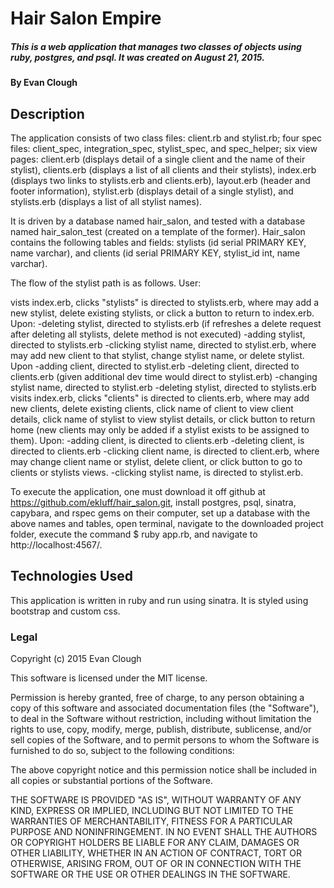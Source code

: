 # Hair Salon Empire

##### This is a web application that manages two classes of objects using ruby, postgres, and psql. It was created on August 21, 2015.

#### By Evan Clough

## Description

The application consists of two class files: client.rb and stylist.rb; four spec files: client_spec, integration_spec, stylist_spec, and spec_helper; six view pages: client.erb (displays detail of a single client and the name of their stylist), clients.erb (displays a list of all clients and their stylists), index.erb (displays two links to stylists.erb and clients.erb), layout.erb (header and footer information), stylist.erb (displays detail of a single stylist), and stylists.erb (displays a list of all stylist names).

It is driven by a database named hair_salon, and tested with a database named hair_salon_test (created on a template of the former). Hair_salon contains the following tables and fields: stylists (id serial PRIMARY KEY, name varchar), and clients (id serial PRIMARY KEY, stylist_id int, name varchar).

The flow of the stylist path is as follows. User:

vists index.erb, clicks "stylists"
is directed to stylists.erb, where may add a new stylist, delete existing stylists, or click a button to return to index.erb. Upon:
  -deleting stylist, directed to stylists.erb (if refreshes a delete request after deleting all stylists, delete method is not executed)
  -adding stylist, directed to stylists.erb
  -clicking stylist name, directed to stylist.erb, where may add new client to that stylist, change stylist name, or delete stylist. Upon
    -adding client, directed to stylist.erb
    -deleting client, directed to clients.erb (given additional dev time would direct to stylist.erb)
    -changing stylist name, directed to stylist.erb
    -deleting stylist, directed to stylists.erb
visits index.erb, clicks "clients"
is directed to clients.erb, where may add new clients, delete existing clients, click name of client to view client details, click name of stylist to view stylist details, or click button to return home (new clients may only be added if a stylist exists to be assigned to them). Upon:
  -adding client, is directed to clients.erb
  -deleting client, is directed to clients.erb
  -clicking client name, is directed to client.erb, where may change client name or stylist, delete client, or click button to go to clients or stylists views.
  -clicking stylist name, is directed to stylist.erb.

To execute the application, one must download it off github at https://github.com/ekluff/hair_salon.git, install postgres, psql, sinatra, capybara, and rspec gems on their computer, set up a database with the above names and tables, open terminal, navigate to the downloaded project folder, execute the command $ ruby app.rb, and navigate to http://localhost:4567/.

## Technologies Used

This application is written in ruby and run using sinatra. It is styled using bootstrap and custom css.

### Legal

Copyright (c) 2015 Evan Clough

This software is licensed under the MIT license.

Permission is hereby granted, free of charge, to any person obtaining a copy
of this software and associated documentation files (the "Software"), to deal
in the Software without restriction, including without limitation the rights
to use, copy, modify, merge, publish, distribute, sublicense, and/or sell
copies of the Software, and to permit persons to whom the Software is
furnished to do so, subject to the following conditions:

The above copyright notice and this permission notice shall be included in
all copies or substantial portions of the Software.

THE SOFTWARE IS PROVIDED "AS IS", WITHOUT WARRANTY OF ANY KIND, EXPRESS OR
IMPLIED, INCLUDING BUT NOT LIMITED TO THE WARRANTIES OF MERCHANTABILITY,
FITNESS FOR A PARTICULAR PURPOSE AND NONINFRINGEMENT. IN NO EVENT SHALL THE
AUTHORS OR COPYRIGHT HOLDERS BE LIABLE FOR ANY CLAIM, DAMAGES OR OTHER
LIABILITY, WHETHER IN AN ACTION OF CONTRACT, TORT OR OTHERWISE, ARISING FROM,
OUT OF OR IN CONNECTION WITH THE SOFTWARE OR THE USE OR OTHER DEALINGS IN
THE SOFTWARE.
